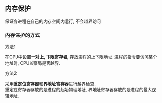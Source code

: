## 内存保护
保证各进程在自己的内存空间内运行, 不会越界访问

### 内存保护的方式
方法1:

在CPU中设置**一对上, 下限寄存器**, 存放进程的上下限地址. 进程的指令要访问某个地址时, CPU监察局是否越界.

方法2:

采用**重定位寄存器**和**界地址寄存器**进行越界检查.<br>重定位寄存器存放的是进程的起始物理地址, 界地址寄存器存放的是进程的最大逻辑地址.


